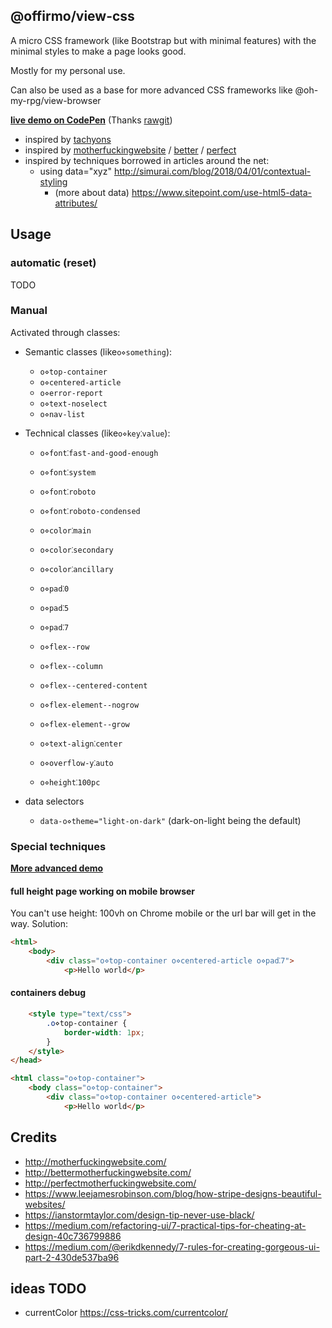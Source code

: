 ## @offirmo/view-css

A micro CSS framework (like Bootstrap but with minimal features)
with the minimal styles to make a page looks good.

Mostly for my personal use.

Can also be used as a base for more advanced CSS frameworks like @oh-my-rpg/view-browser

**[live demo on CodePen](https://codepen.io/Offirmo/pen/qYYWVy)** (Thanks [rawgit](https://rawgit.com/))

* inspired by [tachyons](https://tachyons.io/)
* inspired by [motherfuckingwebsite](http://motherfuckingwebsite.com/) / [better](http://bettermotherfuckingwebsite.com/) / [perfect](http://perfectmotherfuckingwebsite.com/)
* inspired by techniques borrowed in articles around the net:
  * using data="xyz" http://simurai.com/blog/2018/04/01/contextual-styling
    * (more about data) https://www.sitepoint.com/use-html5-data-attributes/


## Usage

### automatic (reset)
TODO

### Manual
Activated through classes:

* Semantic classes (like`o⋄something`):
  * `o⋄top-container`
  * `o⋄centered-article`
  * `o⋄error-report`
  * `o⋄text-noselect`
  * `o⋄nav-list`
  
* Technical classes (like`o⋄key⁚value`):
  * `o⋄font⁚fast-and-good-enough`
  * `o⋄font⁚system`
  * `o⋄font⁚roboto`
  * `o⋄font⁚roboto-condensed`
  
  * `o⋄color⁚main`
  * `o⋄color⁚secondary`
  * `o⋄color⁚ancillary`
  
  * `o⋄pad⁚0`
  * `o⋄pad⁚5`
  * `o⋄pad⁚7`
  
  * `o⋄flex--row`
  * `o⋄flex--column`
  * `o⋄flex--centered-content`
  * `o⋄flex-element--nogrow`
  * `o⋄flex-element--grow`
  
  * `o⋄text-align⁚center`
  * `o⋄overflow-y⁚auto`
  * `o⋄height⁚100pc`
  
* data selectors
  * `data-o⋄theme="light-on-dark"` (dark-on-light being the default)


### Special techniques

**[More advanced demo](https://codepen.io/Offirmo/pen/zjavzJ)**

#### full height page working on mobile browser
You can't use height: 100vh on Chrome mobile or the url bar will get in the way. Solution:
```html
<html>
	<body>
		<div class="o⋄top-container o⋄centered-article o⋄pad⁚7">
			<p>Hello world</p>
```

#### containers debug
```html
	<style type="text/css">
		.o⋄top-container {
			border-width: 1px;
		}
	</style>
</head>

<html class="o⋄top-container">
	<body class="o⋄top-container">
		<div class="o⋄top-container o⋄centered-article">
			<p>Hello world</p>
```


## Credits
* http://motherfuckingwebsite.com/
* http://bettermotherfuckingwebsite.com/
* http://perfectmotherfuckingwebsite.com/
* https://www.leejamesrobinson.com/blog/how-stripe-designs-beautiful-websites/
* https://ianstormtaylor.com/design-tip-never-use-black/
* https://medium.com/refactoring-ui/7-practical-tips-for-cheating-at-design-40c736799886
* https://medium.com/@erikdkennedy/7-rules-for-creating-gorgeous-ui-part-2-430de537ba96


## ideas TODO
* currentColor https://css-tricks.com/currentcolor/
